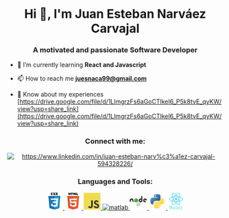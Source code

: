 <h1 align="center">Hi 👋, I'm Juan Esteban Narváez Carvajal</h1>
<h3 align="center">A motivated and passionate Software Developer</h3>

- 🌱 I’m currently learning **React and Javascript**

- 📫 How to reach me **juesnaca99@gmail.com**

- 📄 Know about my experiences [https://drive.google.com/file/d/1LlmgrzFs6aGoCTlkeI6_P5k8tvE_qyKW/view?usp=share_link](https://drive.google.com/file/d/1LlmgrzFs6aGoCTlkeI6_P5k8tvE_qyKW/view?usp=share_link)

<h3 align="center">Connect with me:</h3>
<p align="center">
<a href="https://www.linkedin.com/in/juan-esteban-narvaez-c/" target="blank"><img align="center" src="https://raw.githubusercontent.com/rahuldkjain/github-profile-readme-generator/master/src/images/icons/Social/linked-in-alt.svg" alt="https://www.linkedin.com/in/juan-esteban-narv%c3%a1ez-carvajal-594328226/" height="30" width="40" /></a>
</p>

<h3 align="center">Languages and Tools:</h3>
<p align="center"> <a href="https://www.w3schools.com/css/" target="_blank" rel="noreferrer"> <img src="https://raw.githubusercontent.com/devicons/devicon/master/icons/css3/css3-original-wordmark.svg" alt="css3" width="40" height="40"/> </a> <a href="https://www.w3.org/html/" target="_blank" rel="noreferrer"> <img src="https://raw.githubusercontent.com/devicons/devicon/master/icons/html5/html5-original-wordmark.svg" alt="html5" width="40" height="40"/> </a> <a href="https://developer.mozilla.org/en-US/docs/Web/JavaScript" target="_blank" rel="noreferrer"> <img src="https://raw.githubusercontent.com/devicons/devicon/master/icons/javascript/javascript-original.svg" alt="javascript" width="40" height="40"/> </a> <a href="https://www.mathworks.com/" target="_blank" rel="noreferrer"> <img src="https://upload.wikimedia.org/wikipedia/commons/2/21/Matlab_Logo.png" alt="matlab" width="40" height="40"/> </a> <a href="https://nodejs.org" target="_blank" rel="noreferrer"> <img src="https://raw.githubusercontent.com/devicons/devicon/master/icons/nodejs/nodejs-original-wordmark.svg" alt="nodejs" width="40" height="40"/> </a> <a href="https://www.python.org" target="_blank" rel="noreferrer"> <img src="https://raw.githubusercontent.com/devicons/devicon/master/icons/python/python-original.svg" alt="python" width="40" height="40"/> </a> <a href="https://reactjs.org/" target="_blank" rel="noreferrer"> <img src="https://raw.githubusercontent.com/devicons/devicon/master/icons/react/react-original-wordmark.svg" alt="react" width="40" height="40"/> </a> </p>
